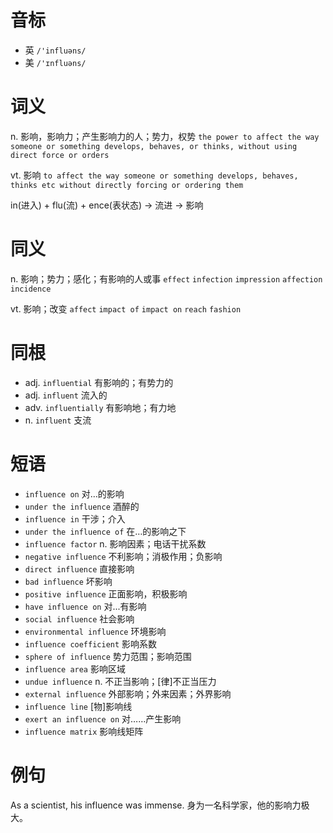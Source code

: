 # 音标

- 英 `/'influəns/`
- 美 `/'ɪnfluəns/`

# 词义

n. 影响，影响力；产生影响力的人；势力，权势
`the power to affect the way someone or something develops, behaves, or thinks, without using direct force or orders`

vt. 影响
`to affect the way someone or something develops, behaves, thinks etc without directly forcing or ordering them`



in(进入) + flu(流) + ence(表状态) → 流进 → 影响

# 同义

n. 影响；势力；感化；有影响的人或事
`effect` `infection` `impression` `affection` `incidence`

vt. 影响；改变
`affect` `impact of` `impact on` `reach` `fashion`

# 同根

- adj. `influential` 有影响的；有势力的
- adj. `influent` 流入的
- adv. `influentially` 有影响地；有力地
- n. `influent` 支流

# 短语

- `influence on` 对…的影响
- `under the influence` 酒醉的
- `influence in` 干涉；介入
- `under the influence of` 在…的影响之下
- `influence factor` n. 影响因素；电话干扰系数
- `negative influence` 不利影响；消极作用；负影响
- `direct influence` 直接影响
- `bad influence` 坏影响
- `positive influence` 正面影响，积极影响
- `have influence on` 对...有影响
- `social influence` 社会影响
- `environmental influence` 环境影响
- `influence coefficient` 影响系数
- `sphere of influence` 势力范围；影响范围
- `influence area` 影响区域
- `undue influence` n. 不正当影响；[律]不正当压力
- `external influence` 外部影响；外来因素；外界影响
- `influence line` [物]影响线
- `exert an influence on` 对……产生影响
- `influence matrix` 影响线矩阵

# 例句

As a scientist, his influence was immense.
身为一名科学家，他的影响力极大。


